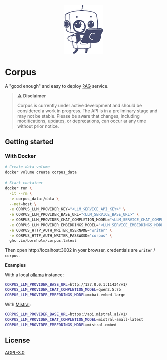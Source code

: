 <p align="center">
  <img src="https://raw.githubusercontent.com/Bornholm/corpus/refs/heads/main/internal/http/handler/webui/common/assets/logo.svg" width="128px" alt="Logo"/>
</p>

# Corpus

A "good enough" and easy to deploy [RAG](https://en.wikipedia.org/wiki/Retrieval-augmented_generation) service.

> ⚠️ **Disclaimer**
>
> Corpus is currently under active development and should be considered a work in progress. The API is in a preliminary stage and may not be stable. Please be aware that changes, including modifications, updates, or deprecations, can occur at any time without prior notice.

## Getting started

### With Docker

```bash
# Create data volume
docker volume create corpus_data

# Start container
docker run \
  -it --rm \
  -v corpus_data:/data \
  --net=host \
  -e CORPUS_LLM_PROVIDER_KEY="<LLM_SERVICE_API_KEY>" \
  -e CORPUS_LLM_PROVIDER_BASE_URL="<LLM_SERVICE_BASE_URL>" \
  -e CORPUS_LLM_PROVIDER_CHAT_COMPLETION_MODEL="<LLM_SERVICE_CHAT_COMPLETION_MODEL>" \
  -e CORPUS_LLM_PROVIDER_EMBEDDINGS_MODEL="<LLM_SERVICE_EMBEDDINGS_MODEL>" \
  -e CORPUS_HTTP_AUTH_WRITER_USERNAME="writer" \
  -e CORPUS_HTTP_AUTH_WRITER_PASSWORD="corpus" \
  ghcr.io/bornholm/corpus:latest
```

Then open http://localhost:3002 in your browser, credentials are `writer` / `corpus`.

**Examples**

With a local [ollama](https://ollama.com/) instance:

```bash
CORPUS_LLM_PROVIDER_BASE_URL=http://127.0.0.1:11434/v1/
CORPUS_LLM_PROVIDER_CHAT_COMPLETION_MODEL=qwen2.5:7b
CORPUS_LLM_PROVIDER_EMBEDDINGS_MODEL=mxbai-embed-large
```

With [Mistral](https://mistral.ai/):

```bash
CORPUS_LLM_PROVIDER_BASE_URL=https://api.mistral.ai/v1/
CORPUS_LLM_PROVIDER_CHAT_COMPLETION_MODEL=mistral-small-latest
CORPUS_LLM_PROVIDER_EMBEDDINGS_MODEL=mistral-embed
```

## License

[AGPL-3.0](LICENSE.md)
